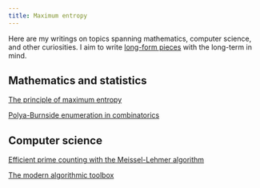 ```yaml
---
title: Maximum entropy
---
```



Here are my writings on topics spanning mathematics, computer science, and other curiosities.  I aim to write [long-form pieces](https://www.gwern.net/About#long-content) with the long-term in mind.


## Mathematics and statistics

[The principle of maximum entropy](posts/2019-01-01-maximum-entropy.html)

[Polya-Burnside enumeration in combinatorics](posts/2019-07-13-polya-burnside.html)

## Computer science

[Efficient prime counting with the Meissel-Lehmer algorithm](posts/2016-12-23-prime-counting.html)

[The modern algorithmic toolbox](posts/2019-07-13-modern-algorithmic-toolbox.html)
